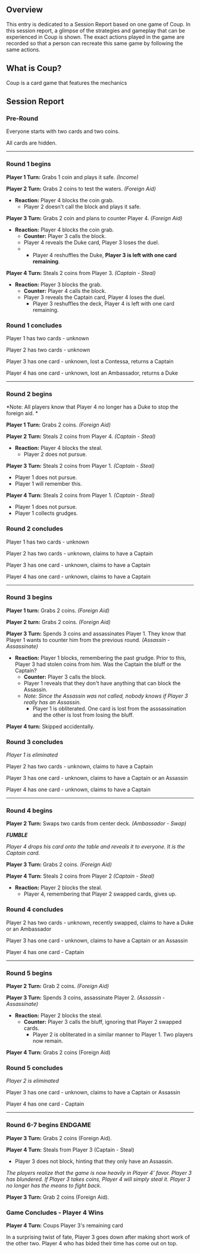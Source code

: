 
## Overview
This entry is dedicated to a Session Report based on one game of Coup. In this session report, a glimpse of the strategies and gameplay that can be experienced in Coup is shown. The exact actions played in the game are recorded so that a person can recreate this same game by following the same actions.

## What is Coup?
Coup is a card game that features the mechanics 

## **Session Report**
### Pre-Round
Everyone starts with two cards and two coins.

All cards are hidden.
__________________________
### Round 1 begins
**Player 1 Turn:** Grabs 1 coin and plays it safe. *(Income)*

**Player 2 Turn:** Grabs 2 coins to test the waters. *(Foreign Aid)*
  - **Reaction:** Player 4 blocks the coin grab.
    - Player 2 doesn't call the block and plays it safe.

**Player 3 Turn:** Grabs 2 coin and plans to counter Player 4. *(Foreign Aid)*
- **Reaction:** Player 4 blocks the coin grab.
  - **Counter:** Player 3 calls the block.
  - Player 4 reveals the Duke card, Player 3 loses the duel.
  - - Player 4 reshuffles the Duke, **Player 3 is left with one card remaining**.

**Player 4 Turn:** Steals 2 coins from Player 3. *(Captain - Steal)*
- **Reaction:** Player 3 blocks the grab.
  - **Counter:** Player 4 calls the block.
  - Player 3 reveals the Captain card, Player 4 loses the duel.
    - Player 3 reshuffles the deck, Player 4 is left with one card remaining.



### Round 1 concludes
Player 1 has two cards - unknown

Player 2 has two cards - unknown

Player 3 has one card - unknown, lost a Contessa, returns a Captain

Player 4 has one card - unknown, lost an Ambassador, returns a Duke
__________________________________________________________________
### Round 2 begins
*Note: All players know that Player 4 no longer has a Duke to stop the foreign aid.
*

**Player 1 Turn:** Grabs 2 coins. *(Foreign Aid)*

**Player 2 Turn:** Steals 2 coins from Player 4. *(Captain - Steal)*
- **Reaction:** Player 4 blocks the steal.
  - Player 2 does not pursue.

**Player 3 Turn:** Steals 2 coins from Player 1. *(Captain - Steal)*
- Player 1 does not pursue.
- Player 1 will remember this.

**Player 4 Turn:** Steals 2 coins from Player 1. *(Captain - Steal)*
- Player 1 does not pursue.
- Player 1 collects grudges.

### Round 2 concludes
Player 1 has two cards - unknown

Player 2 has two cards - unknown, claims to have a Captain

Player 3 has one card - unknown, claims to have a Captain

Player 4 has one card - unknown, claims to have a Captain

______________________________
### Round 3 begins
**Player 1 turn:** Grabs 2 coins. *(Foreign Aid)*

**Player 2 turn:** Grabs 2 coins. *(Foreign Aid)*

**Player 3 Turn:** Spends 3 coins and assassinates Player 1. They know that Player 1 wants to counter him from the previous round. *(Assassin - Assassinate)*
- **Reaction:** Player 1 blocks, remembering the past grudge. Prior to this, Player 3 had stolen coins from him. Was the Captain the bluff or the Captain?
  - **Counter:** Player 3 calls the block.
  - Player 1 reveals that they don't have anything that can block the Assassin.
  - *Note: Since the Assassin was not called, nobody knows if Player 3 really has an Assassin.*
    - Player 1 is obliterated. One card is lost from the asssassination and the other is lost from losing the bluff.

**Player 4 turn:** Skipped accidentally.

### Round 3 concludes
*Player 1 is eliminated*

Player 2 has two cards - unknown, claims to have a Captain

Player 3 has one card - unknown, claims to have a Captain or an Assassin

Player 4 has one card - unknown, claims to have a Captain

__________________________
### Round 4 begins
**Player 2 Turn:** Swaps two cards from center deck. *(Ambassador - Swap)*

***FUMBLE***

*Player 4 drops his card onto the table and reveals it to everyone. It is the Captain card.*

**Player 3 Turn:** Grabs 2 coins. *(Foreign Aid)*

**Player 4 Turn:** Steals 2 coins from Player 2 *(Captain - Steal)*
- **Reaction:** Player 2 blocks the steal.
  - Player 4, remembering that Player 2 swapped cards, gives up.

### Round 4 concludes
Player 2 has two cards - unknown, recently swapped, claims to have a Duke or an Ambassador

Player 3 has one card - unknown, claims to have a Captain or an Assassin

Player 4 has one card - Captain
___________________________
### Round 5 begins
**Player 2 Turn:** Grab 2 coins. *(Foreign Aid)*

**Player 3 Turn:** Spends 3 coins, assassinate Player 2. *(Assassin - Assassinate)*
- **Reaction:** Player 2 blocks the steal.
  - **Counter:** Player 3 calls the bluff, ignoring that Player 2 swapped cards.
    - Player 2 is obliterated in a similar manner to Player 1. Two players now remain.

**Player 4 Turn:** Grabs 2 coins (Foreign Aid)

### Round 5 concludes
*Player 2 is eliminated*

Player 3 has one card - unknown, claims to have a Captain or Assassin

Player 4 has one card - Captain
_________________________________
### Round 6-7 begins    **ENDGAME**
**Player 3 Turn:** Grabs 2 coins (Foreign Aid).

**Player 4 Turn:** Steals from Player 3 (Captain - Steal)
- Player 3 does not block, hinting that they only have an Assassin.

*The players realize that the game is now heavily in Player 4' favor. Player 3 has blundered. If Player 3 takes coins, Player 4 will simply steal it. Player 3 no longer has the means to fight back.*

**Player 3 Turn:** Grab 2 coins (Foreign Aid).


### Game Concludes - **Player 4 Wins**
**Player 4 Turn:** Coups Player 3's remaining card

In a surprising twist of fate, Player 3 goes down after making short work of the other two. Player 4 who has bided their time has come out on top.
